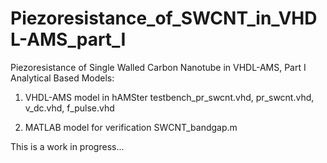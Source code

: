 Piezoresistance_of_SWCNT_in_VHDL-AMS_part_I
===========================================

Piezoresistance  of Single Walled Carbon Nanotube in VHDL-AMS, Part I  Analytical Based Models:

1) VHDL-AMS model in hAMSter
  testbench_pr_swcnt.vhd,
  pr_swcnt.vhd,
  v_dc.vhd,
  f_pulse.vhd
  
2) MATLAB model for verification
  SWCNT_bandgap.m
  
  
  This is a work in progress...
